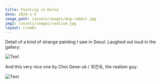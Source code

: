 ```yaml
---
title: Painting in Korea
date: 2024-1-5
image_path: /assets/images/dog-rabbit.jpg
img2: /assets/images/realism.jpg
layout: crumbs
---
```


Detail of a kind of strange painting I saw in Seoul. Laughed out loud in the gallery:



<img src="{{ page.image_path | resize: page.image_resize }}" alt="Text" />

And this very nice one by Choi Gene-uk / 최진욱, the realism guy:

<img src="{{ page.img2 | resize: page.image_resize }}" alt="Text" />
